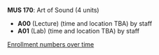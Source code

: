 **MUS 170**: Art of Sound (4 units)

- **A00** (Lecture) (time and location TBA) by staff
- **A01** (Lab) (time and location TBA) by staff

[Enrollment numbers over time](./MUS170.tsv)
